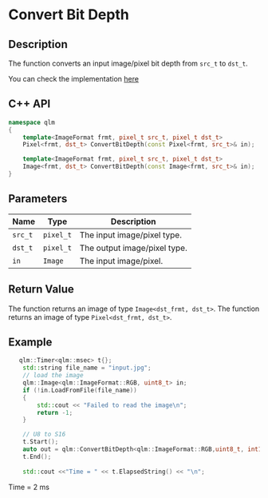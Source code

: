 # Convert Bit Depth

## Description
The function converts an input image/pixel bit depth from `src_t` to `dst_t`. 

You can check the implementation [here](../../../../source/ConvertBitDepth.cpp)

## C++ API
```c++
namespace qlm
{
	template<ImageFormat frmt, pixel_t src_t, pixel_t dst_t>
	Pixel<frmt, dst_t> ConvertBitDepth(const Pixel<frmt, src_t>& in);

	template<ImageFormat frmt, pixel_t src_t, pixel_t dst_t>
	Image<frmt, dst_t> ConvertBitDepth(const Image<frmt, src_t>& in);
}
```

## Parameters

| Name       | Type           | Description                      |
|------------|----------------|----------------------------------|
| `src_t`    | `pixel_t`      | The input image/pixel type.      |
| `dst_t`    | `pixel_t`      | The output image/pixel type.     |
| `in`       | `Image`        | The input image/pixel.           |

## Return Value
The function returns an image of type `Image<dst_frmt, dst_t>`.
The function returns an image of type `Pixel<dst_frmt, dst_t>`.

## Example

```c++
   qlm::Timer<qlm::msec> t{};
	std::string file_name = "input.jpg";
	// load the image
	qlm::Image<qlm::ImageFormat::RGB, uint8_t> in;
	if (!in.LoadFromFile(file_name))
	{
		std::cout << "Failed to read the image\n";
		return -1;
	}

	// U8 to S16
	t.Start();
	auto out = qlm::ConvertBitDepth<qlm::ImageFormat::RGB,uint8_t, int16_t>(in);
	t.End();
	
	std::cout <<"Time = " << t.ElapsedString() << "\n";
```


Time = 2 ms
